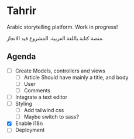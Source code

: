 # Tahrir

Arabic storytelling platform. Work in progress!

منصة كتابة باللغة العربية. المشروع قيد الانجاز.

## Agenda

- [ ] Create Models, controllers and views
  - [ ] Article
    Should have mainly a title, and body
  - [ ] User
  - [ ] Comments

- [ ] Integrate a text editor
- [ ] Styling
  - [ ] Add tailwind css
  - [ ] Maybe switch to sass?
- [x] Enable i18n
- [ ] Deployment
